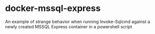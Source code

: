 # docker-mssql-express
An example of strange behavior when running Invoke-Sqlcmd against a newly created MSSQL Express container in a powershell script
